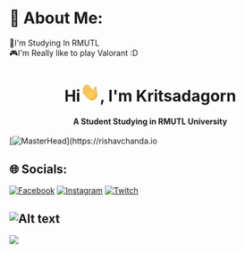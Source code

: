 # 💫 About Me:
📖I'm Studying In RMUTL<br>🎮I'm Really like to play Valorant :D

<div align="center">
<h1 align="center">Hi<img width="35" src="https://github.com/1999AZZAR/1999AZZAR/blob/main/resources/img/waving.gif">, I'm Kritsadagorn</h1>
<h4 align="center">A Student Studying in RMUTL University</h4>
</div>

[![MasterHead](https://1.bp.blogspot.com/-7A4WynwLsM...)](https://rishavchanda.io

## 🌐 Socials:
[![Facebook](https://img.shields.io/badge/Facebook-%231877F2.svg?logo=Facebook&logoColor=white)](https://facebook.com/kritsadagorn) [![Instagram](https://img.shields.io/badge/Instagram-%23E4405F.svg?logo=Instagram&logoColor=white)](https://instagram.com/k.kritx_) [![Twitch](https://img.shields.io/badge/Twitch-%239146FF.svg?logo=Twitch&logoColor=white)](https://twitch.tv/hyperz3d) 

![Alt text](https://spotify-recently-played-readme.vercel.app/api?user=31djcrn5hx44ph2jfk4j7h244ygu&unique={true|1|on|yes})
---
[![](https://visitcount.itsvg.in/api?id=Kritsadagorn&icon=5&color=11)](https://visitcount.itsvg.in)
